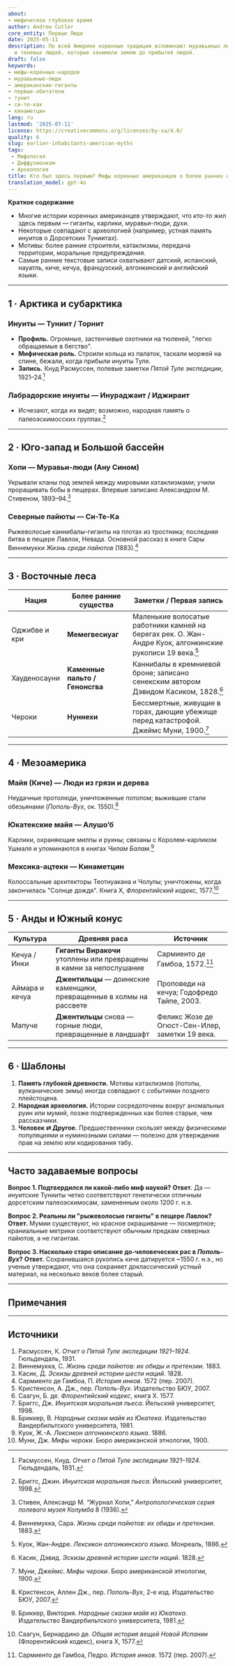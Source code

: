 ```yaml
---
about:
- мифическое глубокое время
author: Andrew Cutler
core_entity: Первые Люди
date: 2025-05-11
description: По всей Америке коренные традиции вспоминают муравьиных людей, гигантов
  и теневых людей, которые занимали землю до прибытия людей.
draft: false
keywords:
- мифы-коренных-народов
- муравьиные-люди
- американские-гиганты
- первые-обитатели
- тунит
- си-те-ках
- кинаметцин
lang: ru
lastmod: '2025-07-11'
license: https://creativecommons.org/licenses/by-sa/4.0/
quality: 6
slug: earlier-inhabitants-american-myths
tags:
 - Мифология
 - Диффузионизм
 - Археология
title: Кто был здесь первым? Мифы коренных американцев о более ранних народах
translation_model: gpt-4o
---
```


**Краткое содержание**

- Многие истории коренных американцев утверждают, что *кто-то* жил здесь первым — гиганты, карлики, муравьи-люди, духи.  
- Некоторые совпадают с археологией (например, устная память инуитов о Дорсетских Туниитах).  
- Мотивы: более ранние строители, катаклизмы, передача территории, моральные предупреждения.  
- Самые ранние текстовые записи охватывают датский, испанский, науатль, киче, кечуа, французский, алгонкинский и английский языки.  

---

## 1 · Арктика и субарктика

### Инуиты — **Туниит / Торнит**

- **Профиль.** Огромные, застенчивые охотники на тюленей, "легко обращаемые в бегство". 
- **Мифическая роль.** Строили кольца из палаток, таскали моржей на спине, бежали, когда прибыли инуиты Туле. 
- **Запись.** Кнуд Расмуссен, полевые заметки *Пятой Туле экспедиции*, 1921–24.[^1]

### Лабрадорские инуиты — **Инураджаит / Иджираит**

- Исчезают, когда их видят; возможно, народная память о палеоэскимосских группах.[^2]

---

## 2 · Юго-запад и Большой бассейн

### Хопи — **Муравьи-люди (Ану Сином)**

Укрывали кланы под землей между мировыми катаклизмами; учили проращивать бобы в пещерах. Впервые записано Александром М. Стивеном, 1893–94.[^3]

### Северные пайюты — **Си-Те-Ка**

Рыжеволосые каннибалы-гиганты на плотах из тростника; последняя битва в пещере Лавлок, Невада. Основной рассказ в книге Сары Виннемукки *Жизнь среди пайютов* (1883).[^4]

---

## 3 · Восточные леса

| Нация | Более ранние существа | Заметки / Первая запись |
|-------|-----------------------|-------------------------|
| Оджибве и кри | **Мемегвесиуаг** | Маленькие волосатые работники камней на берегах рек. О. Жан-Андре Куок, алгонкинские рукописи 19 века.[^5] |
| Хауденосауни | **Каменные пальто / Генонсгва** | Каннибалы в кремниевой броне; записано сенекским автором Дэвидом Касиком, 1828.[^6] |
| Чероки | **Нуннехи** | Бессмертные, живущие в горах, дающие убежище перед катастрофой. Джеймс Муни, 1900.[^7] |

---

## 4 · Мезоамерика

### Майя (Киче) — **Люди из грязи и дерева**

Неудачные протолюди, уничтоженные потопом; выжившие стали обезьянами (*Пополь-Вух*, ок. 1550).[^8]

### Юкатекские майя — **Алушо’б**

Карлики, охраняющие милпы и руины; связаны с Королем-карликом Ушмаля и упоминаются в книгах *Чилам Балам*.[^9]

### Мексика-ацтеки — **Кинаметцин**

Колоссальные архитекторы Теотиуакана и Чолулы; уничтожены, когда закончилась "Солнце дождя". Книга X, *Флорентийский кодекс*, 1577.[^10]

---

## 5 · Анды и Южный конус

| Культура | Древняя раса | Источник |
|----------|-------------|----------|
| Кечуа / Инки | **Гиганты Виракочи** утоплены или превращены в камни за непослушание | Сармиенто де Гамбоа, 1572.[^11] |
| Аймара и кечуа | **Джентильцы** — доинкские каменщики, превращенные в холмы на рассвете | Проповеди на кечуа; Годофредо Тайпе, 2003. |
| Мапуче | **Джентильцы** снова — горные люди, превращенные в ландшафт | Феликс Жозе де Огюст-Сен-Илер, заметки 19 века. |

---

## 6 · Шаблоны

1. **Память глубокой древности.** Мотивы катаклизмов (потопы, вулканические зимы) иногда совпадают с событиями позднего плейстоцена.  
2. **Народная археология.** Истории сосредоточены вокруг аномальных руин или мумий, позже подтвержденных как более старые, чем рассказчики.  
3. **Человек ⇄ Другое.** Предшественники скользят между физическими популяциями и нуминозными силами — полезно для утверждения прав на землю или кодирования табу.  

---

## Часто задаваемые вопросы

**Вопрос 1. Подтвердился ли какой-либо миф наукой?** 
**Ответ.** Да — инуитские Тунииты четко соответствуют генетически отличным дорсетским палеоэскимосам, замененным около 1200 г. н.э.

**Вопрос 2. Реальны ли "рыжеволосые гиганты" в пещере Лавлок?** 
**Ответ.** Мумии существуют, но красное окрашивание — посмертное; краниальные метрики соответствуют обычным предкам северных пайютов, а не гигантам.

**Вопрос 3. Насколько старо описание до-человеческих рас в *Пополь-Вух*?** 
**Ответ.** Сохранившаяся рукопись киче датируется ~1550 г. н.э., но ученые утверждают, что она сохраняет доклассический устный материал, на несколько веков более старый.

---

## Примечания

[^1]: Расмуссен, Кнуд. *Отчет о Пятой Туле экспедиции 1921–1924*. Гюльдендаль, 1931.  
[^2]: Бриггс, Джин. *Инуитская моральная пьеса*. Йельский университет, 1998.  
[^3]: Стивен, Александр М. “Журнал Хопи,” *Антропологическая серия полевого музея Колумба* 8 (1936).  
[^4]: Виннемукка, Сара. *Жизнь среди пайютов: их обиды и претензии*. 1883.  
[^5]: Куок, Жан-Андре. *Лексикон алгонкинского языка*. Монреаль, 1886.  
[^6]: Касик, Дэвид. *Эскизы древней истории шести наций*. 1828.  
[^7]: Муни, Джеймс. *Мифы чероки*. Бюро американской этнологии, 1900.  
[^8]: Кристенсон, Аллен Дж., пер. *Пополь-Вух*, 2-е изд. Издательство БЮУ, 2007.  
[^9]: Бриккер, Виктория. *Народные сказки майя из Юкатека*. Издательство Вандербильтского университета, 1981.  
[^10]: Саагун, Бернардино де. *Общая история вещей Новой Испании* (Флорентийский кодекс), книга X, 1577.  
[^11]: Сармиенто де Гамбоа, Педро. *История инков*. 1572 (пер. 2007).

---

## Источники

1. Расмуссен, К. *Отчет о Пятой Туле экспедиции 1921–1924*. Гюльдендаль, 1931. 
2. Виннемукка, С. *Жизнь среди пайютов: их обиды и претензии*. 1883. 
3. Касик, Д. *Эскизы древней истории шести наций*. 1828. 
4. Сармиенто де Гамбоа, П. *История инков*. 1572 (пер. 2007). 
5. Кристенсон, А. Дж., пер. *Пополь-Вух*. Издательство БЮУ, 2007. 
6. Саагун, Б. де. *Флорентийский кодекс*, книга X. 1577. 
7. Бриггс, Дж. *Инуитская моральная пьеса*. Йельский университет, 1998. 
8. Бриккер, В. *Народные сказки майя из Юкатека*. Издательство Вандербильтского университета, 1981. 
9. Куок, Ж.-А. *Лексикон алгонкинского языка*. 1886. 
10. Муни, Дж. *Мифы чероки*. Бюро американской этнологии, 1900.